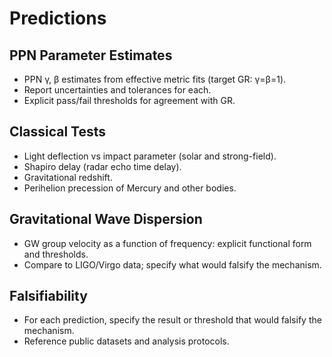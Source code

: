 # Predictions

## PPN Parameter Estimates

- PPN γ, β estimates from effective metric fits (target GR: γ=β=1).
- Report uncertainties and tolerances for each.
- Explicit pass/fail thresholds for agreement with GR.

## Classical Tests

- Light deflection vs impact parameter (solar and strong-field).
- Shapiro delay (radar echo time delay).
- Gravitational redshift.
- Perihelion precession of Mercury and other bodies.

## Gravitational Wave Dispersion

- GW group velocity as a function of frequency: explicit functional form and thresholds.
- Compare to LIGO/Virgo data; specify what would falsify the mechanism.

## Falsifiability

- For each prediction, specify the result or threshold that would falsify the mechanism.
- Reference public datasets and analysis protocols.
